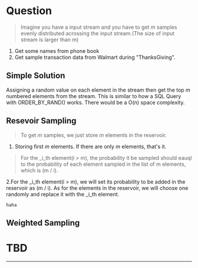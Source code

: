 # Question
> Imagine you have a input stream and you have to get _m_ samples evenly distributed acrossing the input stream.(The size of input stream is larger than m)

1. Get some names from phone book
2. Get sample transaction data from Walmart during "ThanksGiving".

## Simple Solution
Assigning a random value on each element in the stream then get the top _m_ numbered elements from the stream. This is similar to how a SQL Query with ORDER_BY_RAND() works. There would be a O(n) space complexity.

## Resevoir Sampling
> To get _m_ samples, we just store _m_ elements in the reservoir.

1. Storing first _m_ elements. If there are only _m_ elements, that's it.
> For the _i_th element(i > m), the probability it be sampled should eauql to the probability of each element sampled in the list of m elements, which is (m / i). 

2.For the _i_th element(i > m), we will set its probability to be added in the reservoir as (m / i). As for the elements in the reservoir, we will choose one randomly and replace it with the _i_th element.

    haha


## Weighted Sampling
TBD
=======
-------
